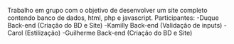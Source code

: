 Trabalho em grupo com o objetivo de desenvolver um site completo contendo banco de dados, html, php e javascript.
Participantes:
-Duque Back-end (Criação do BD e Site)
-Kamilly Back-end (Validação de inputs)
-Carol (Estilização)
-Guilherme Back-end (Criação do BD e Site)